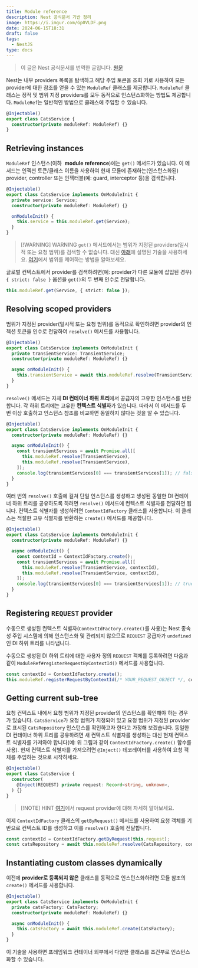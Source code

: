 ```yaml
---
title: Module reference
description: Nest 공식문서 기반 정리
image: https://i.imgur.com/Gp0VLDF.png
date: 2024-06-15T18:31
draft: false
tags:
  - NestJS
type: docs
---
```

> 이 글은 Nest 공식문서를 번역한 글입니다. [원문](https://docs.nestjs.com/fundamentals/module-ref)

Nest는 내부 providers 목록을 탐색하고 해당 주입 토큰을 조회 키로 사용하여 모든 provider에 대한 참조를 얻을 수 있는 `ModuleRef` 클래스를 제공합니다. `ModuleRef` 클래스는 정적 및 범위 지정 providers를 모두 동적으로 인스턴스화하는 방법도 제공합니다. `ModuleRef`는 일반적인 방법으로 클래스에 주입할 수 있습니다.

```typescript title="cats.service.ts"
@Injectable()
export class CatsService {
  constructor(private moduleRef: ModuleRef) {}
}
```

## Retrieving instances
`ModuleRef` 인스턴스(이하  **module reference**)에는 `get()` 메서드가 있습니다. 이 메서드는 인젝션 토큰/클래스 이름을 사용하여 현재 모듈에 존재하는(인스턴스화된) provider, controller 또는 인젝터블(예: guard, interceptor 등)을 검색합니다.

```typescript title="cats.service.ts"
@Injectable()
export class CatsService implements OnModuleInit {
  private service: Service;
  constructor(private moduleRef: ModuleRef) {}

  onModuleInit() {
    this.service = this.moduleRef.get(Service);
  }
}
```


> [!WARNING] WARNING
> `get()` 메서드에서는 범위가 지정된 providers(일시적 또는 요청 범위)를 검색할 수 없습니다. 대신 [아래](https://docs.nestjs.com/fundamentals/module-ref#resolving-scoped-providers)에 설명된 기술을 사용하세요. [여기](https://docs.nestjs.com/fundamentals/injection-scopes)에서 범위를 제어하는 방법을 알아보세요.

글로벌 컨텍스트에서 provider를 검색하려면(예: provider가 다른 모듈에 삽입된 경우) `{ strict: false }` 옵션을 `get()`의 두 번째 인수로 전달합니다.

```typescript
this.moduleRef.get(Service, { strict: false });
```

## Resolving scoped providers
범위가 지정된 provider(일시적 또는 요청 범위)를 동적으로 확인하려면 provider의 인젝션 토큰을 인수로 전달하여 `resolve()` 메서드를 사용합니다.

```typescript title="cats.service.ts"
@Injectable()
export class CatsService implements OnModuleInit {
  private transientService: TransientService;
  constructor(private moduleRef: ModuleRef) {}

  async onModuleInit() {
    this.transientService = await this.moduleRef.resolve(TransientService);
  }
}
```

`resolve()` 메서드는 자체 **DI 컨테이너 하위 트리**에서 공급자의 고유한 인스턴스를 반환합니다. 각 하위 트리에는 고유한 **컨텍스트 식별자**가 있습니다. 따라서 이 메서드를 두 번 이상 호출하고 인스턴스 참조를 비교하면 동일하지 않다는 것을 알 수 있습니다.

```typescript title="cats.service.ts"
@Injectable()
export class CatsService implements OnModuleInit {
  constructor(private moduleRef: ModuleRef) {}

  async onModuleInit() {
    const transientServices = await Promise.all([
      this.moduleRef.resolve(TransientService),
      this.moduleRef.resolve(TransientService),
    ]);
    console.log(transientServices[0] === transientServices[1]); // false
  }
}
```

여러 번의 `resolve()` 호출에 걸쳐 단일 인스턴스를 생성하고 생성된 동일한 DI 컨테이너 하위 트리를 공유하도록 하려면 `resolve()` 메서드에 컨텍스트 식별자를 전달하면 됩니다. 컨텍스트 식별자를 생성하려면 `ContextIdFactory` 클래스를 사용합니다. 이 클래스는 적절한 고유 식별자를 반환하는 `create()` 메서드를 제공합니다.

```typescript title="cats.service.ts"
@Injectable()
export class CatsService implements OnModuleInit {
  constructor(private moduleRef: ModuleRef) {}

  async onModuleInit() {
    const contextId = ContextIdFactory.create();
    const transientServices = await Promise.all([
      this.moduleRef.resolve(TransientService, contextId),
      this.moduleRef.resolve(TransientService, contextId),
    ]);
    console.log(transientServices[0] === transientServices[1]); // true
  }
}
```


## Registering `REQUEST` provider
  
수동으로 생성된 컨텍스트 식별자(`ContextIdFactory.create()`를 사용)는 Nest 종속성 주입 시스템에 의해 인스턴스화 및 관리되지 않으므로 `REQUEST` 공급자가 `undefined`인 DI 하위 트리를 나타냅니다.  
  
수동으로 생성된 DI 하위 트리에 대한 사용자 정의 `REQUEST` 객체를 등록하려면 다음과 같이 `ModuleRef#registerRequestByContextId()` 메서드를 사용합니다.

```typescript
const contextId = ContextIdFactory.create();
this.moduleRef.registerRequestByContextId(/* YOUR_REQUEST_OBJECT */, contextId);
```


## Getting current sub-tree

요청 컨텍스트 내에서 요청 범위가 지정된 provider의 인스턴스를 확인해야 하는 경우가 있습니다. `CatsService`가 요청 범위가 지정되어 있고 요청 범위가 지정된 provider로 표시된 `CatsRepository` 인스턴스를 확인하고자 한다고 가정해 보겠습니다. 동일한 DI 컨테이너 하위 트리를 공유하려면 새 컨텍스트 식별자를 생성하는 대신 현재 컨텍스트 식별자를 가져와야 합니다(예: 위 그림과 같이 `ContextIdFactory.create()` 함수를 사용). 현재 컨텍스트 식별자를 가져오려면 `@Inject()` 데코레이터를 사용하여 요청 객체를 주입하는 것으로 시작하세요.

```typescript title="cats.service.ts"
@Injectable()
export class CatsService {
  constructor(
    @Inject(REQUEST) private request: Record<string, unknown>,
  ) {}
}
```



> [!NOTE] HINT
> [여기](https://docs.nestjs.com/fundamentals/injection-scopes#request-provider)에서 request provider에 대해 자세히 알아보세요.

이제 `ContextIdFactory` 클래스의 `getByRequest()` 메서드를 사용하여 요청 객체를 기반으로 컨텍스트 ID를 생성하고 이를 `resolve()` 호출에 전달합니다.

```typescript
const contextId = ContextIdFactory.getByRequest(this.request);
const catsRepository = await this.moduleRef.resolve(CatsRepository, contextId);
```

## Instantiating custom classes dynamically
이전에 **provider로 등록되지 않은** 클래스를 동적으로 인스턴스화하려면 모듈 참조의 `create()` 메서드를 사용합니다.

```typescript title="cats.service.ts"
@Injectable()
export class CatsService implements OnModuleInit {
  private catsFactory: CatsFactory;
  constructor(private moduleRef: ModuleRef) {}

  async onModuleInit() {
    this.catsFactory = await this.moduleRef.create(CatsFactory);
  }
}
```


이 기술을 사용하면 프레임워크 컨테이너 외부에서 다양한 클래스를 조건부로 인스턴스화할 수 있습니다.